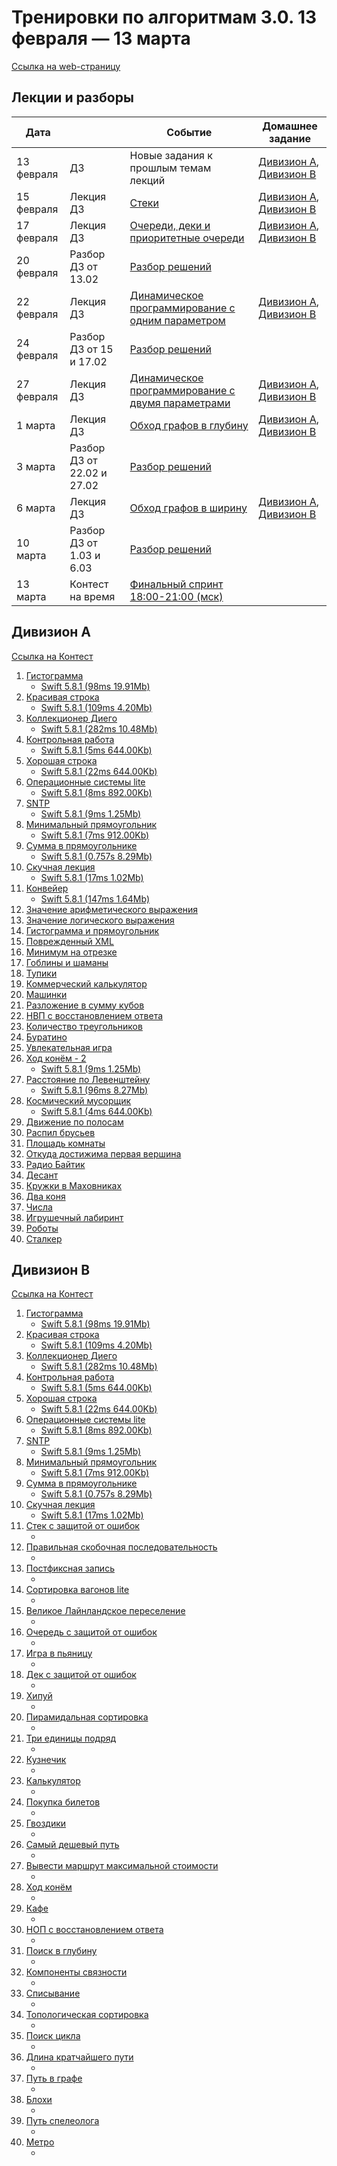 # Тренировки по алгоритмам 3.0. 13 февраля — 13 марта

[Ссылка на web-страницу](https://yandex.ru/yaintern/algorithm-training)

## Лекции и разборы

| Дата       |                            | Событие                                                    | Домашнее задание                           |
|------------|----------------------------|------------------------------------------------------------|--------------------------------------------|
| 13 февраля | ДЗ                         | Новые задания к прошлым темам лекций                       | [Дивизион A][link12], [Дивизион B][link13] |
| 15 февраля | Лекция ДЗ                  | [Стеки][link1]                                             | [Дивизион A][link12], [Дивизион B][link13] |
| 17 февраля | Лекция ДЗ                  | [Очереди, деки и приоритетные очереди][link2]              | [Дивизион A][link12], [Дивизион B][link13] |
| 20 февраля | Разбор ДЗ от 13.02         | [Разбор решений][link3]                                    |                                            |
| 22 февраля | Лекция ДЗ                  | [Динамическое программирование с одним параметром][link4]  | [Дивизион A][link12], [Дивизион B][link13] |
| 24 февраля | Разбор ДЗ от 15 и 17.02    | [Разбор решений][link5]                                    |                                            |
| 27 февраля | Лекция ДЗ                  | [Динамическое программирование с двумя параметрами][link6] | [Дивизион A][link12], [Дивизион B][link13] |
| 1 марта    | Лекция ДЗ                  | [Обход графов в глубину][link7]                            | [Дивизион A][link12], [Дивизион B][link13] |
| 3 марта    | Разбор ДЗ от 22.02 и 27.02 | [Разбор решений][link8]                                    |                                            |
| 6 марта    | Лекция ДЗ                  | [Обход графов в ширину][link9]                             | [Дивизион A][link12], [Дивизион B][link13] |
| 10 марта   | Разбор ДЗ от 1.03 и 6.03   | [Разбор решений][link10]                                   |                                            |
| 13 марта   | Контест на время           | [Финальный спринт 18:00-21:00 (мск)][link11]               |                                            |

## Дивизион A

[Ссылка на Контест][link12]

1. [Гистограмма](Common/1/task.md)
    - [Swift 5.8.1 (98ms 19.91Mb)](Common/1/source_1.swift)
2. [Красивая строка](Common/2/task.md)
    - [Swift 5.8.1 (109ms 4.20Mb)](Common/2/source_1.swift)
3. [Коллекционер Диего](Common/3/task.md)
    - [Swift 5.8.1 (282ms 10.48Mb)](Common/3/source_1.swift)
4. [Контрольная работа](Common/4/task.md)
    - [Swift 5.8.1 (5ms 644.00Kb)](Common/4/source_1.swift)
5. [Хорошая строка](Common/5/task.md)
    - [Swift 5.8.1 (22ms 644.00Kb)](Common/5/source_1.swift)
6. [Операционные системы lite](Common/6/task.md)
    - [Swift 5.8.1 (8ms 892.00Kb)](Common/6/source_1.swift)
7. [SNTP](Common/7/task.md)
    - [Swift 5.8.1 (9ms 1.25Mb)](Common/7/source_1.swift)
8. [Минимальный прямоугольник](Common/8/task.md)
    - [Swift 5.8.1 (7ms 912.00Kb)](Common/8/source_1.swift)
9. [Сумма в прямоугольнике](Common/9/task.md)
    - [Swift 5.8.1 (0.757s 8.29Mb)](Common/9/source_1.swift)
10. [Скучная лекция](Common/10/task.md)
    - [Swift 5.8.1 (17ms 1.02Mb)](Common/10/source_1.swift)
11. [Конвейер](Division_A/11/task.md)
    - [Swift 5.8.1 (147ms 1.64Mb)](Division_A/11/source_1.swift)
12. [Значение арифметического выражения](Division_A/12/task.md)
13. [Значение логического выражения](Division_A/13/task.md)
14. [Гистограмма и прямоугольник](Division_A/14/task.md)
15. [Поврежденный XML](Division_A/15/task.md)
16. [Минимум на отрезке](Division_A/16/task.md)
17. [Гоблины и шаманы](Division_A/17/task.md)
18. [Тупики](Division_A/18/task.md)
19. [Коммерческий калькулятор](Division_A/19/task.md)
20. [Машинки](Division_A/20/task.md)
21. [Разложение в сумму кубов](Division_A/21/task.md)
22. [НВП с восстановлением ответа](Division_A/22/task.md)
23. [Количество треугольников](Division_A/23/task.md)
24. [Буратино](Division_A/24/task.md)
25. [Увлекательная игра](Division_A/25/task.md)
26. [Ход конём - 2](Division_A/26/task.md)
    - [Swift 5.8.1 (9ms 1.25Mb)](Division_A/26/source_1.swift)
27. [Расстояние по Левенштейну](Division_A/27/task.md)
    - [Swift 5.8.1 (96ms 8.27Mb)](Division_A/27/source_1.swift)
28. [Космический мусорщик](Division_A/28/task.md)
    - [Swift 5.8.1 (4ms 644.00Kb)](Division_A/28/source_1.swift)
29. [Движение по полосам](Division_A/29/task.md)
30. [Распил брусьев](Division_A/30/task.md)
31. [Площадь комнаты](Division_A/31/task.md)
32. [Откуда достижима первая вершина](Division_A/32/task.md)
33. [Радио Байтик](Division_A/33/task.md)
34. [Десант](Division_A/34/task.md)
35. [Кружки в Маховниках](Division_A/35/task.md)
36. [Два коня](Division_A/36/task.md)
37. [Числа](Division_A/37/task.md)
38. [Игрушечный лабиринт](Division_A/38/task.md)
39. [Роботы](Division_A/39/task.md)
40. [Сталкер](Division_A/40/task.md)

## Дивизион B

[Ссылка на Контест][link13]

1. [Гистограмма](Common/1/task.md)
    - [Swift 5.8.1 (98ms 19.91Mb)](Common/1/source_1.swift)
2. [Красивая строка](Common/2/task.md)
    - [Swift 5.8.1 (109ms 4.20Mb)](Common/2/source_1.swift)
3. [Коллекционер Диего](Common/3/task.md)
    - [Swift 5.8.1 (282ms 10.48Mb)](Common/3/source_1.swift)
4. [Контрольная работа](Common/4/task.md)
    - [Swift 5.8.1 (5ms 644.00Kb)](Common/4/source_1.swift)
5. [Хорошая строка](Common/5/task.md)
    - [Swift 5.8.1 (22ms 644.00Kb)](Common/5/source_1.swift)
6. [Операционные системы lite](Common/6/task.md)
    - [Swift 5.8.1 (8ms 892.00Kb)](Common/6/source_1.swift)
7. [SNTP](Common/7/task.md)
    - [Swift 5.8.1 (9ms 1.25Mb)](Common/7/source_1.swift)
8. [Минимальный прямоугольник](Common/8/task.md)
    - [Swift 5.8.1 (7ms 912.00Kb)](Common/8/source_1.swift)
9. [Сумма в прямоугольнике](Common/9/task.md)
    - [Swift 5.8.1 (0.757s 8.29Mb)](Common/9/source_1.swift)
10. [Скучная лекция](Common/10/task.md)
    - [Swift 5.8.1 (17ms 1.02Mb)](Common/10/source_1.swift)
11. [Стек с защитой от ошибок](Division_B/11/task.md)
    - [](Division_B/11/source_1.swift)
12. [Правильная скобочная последовательность](Division_B/12/task.md)
    - [](Division_B/12/source_1.swift)
13. [Постфиксная запись](Division_B/13/task.md)
    - [](Division_B/13/source_1.swift)
14. [Сортировка вагонов lite](Division_B/14/task.md)
    - [](Division_B/14/source_1.swift)
15. [Великое Лайнландское переселение](Division_B/15/task.md)
    - [](Division_B/15/source_1.swift)
16. [Очередь с защитой от ошибок](Division_B/16/task.md)
    - [](Division_B/16/source_1.swift)
17. [Игра в пьяницу](Division_B/17/task.md)
    - [](Division_B/17/source_1.swift)
18. [Дек с защитой от ошибок](Division_B/18/task.md)
    - [](Division_B/18/source_1.swift)
19. [Хипуй](Division_B/19/task.md)
    - [](Division_B/19/source_1.swift)
20. [Пирамидальная сортировка](Division_B/20/task.md)
    - [](Division_B/20/source_1.swift)
21. [Три единицы подряд](Division_B/21/task.md)
    - [](Division_B/21/source_1.swift)
22. [Кузнечик](Division_B/22/task.md)
    - [](Division_B/22/source_1.swift)
23. [Калькулятор](Division_B/23/task.md)
    - [](Division_B/23/source_1.swift)
24. [Покупка билетов](Division_B/24/task.md)
    - [](Division_B/24/source_1.swift)
25. [Гвоздики](Division_B/25/task.md)
    - [](Division_B/25/source_1.swift)
26. [Самый дешевый путь](Division_B/26/task.md)
    - [](Division_B/26/source_1.swift)
27. [Вывести маршрут максимальной стоимости](Division_B/27/task.md)
    - [](Division_B/27/source_1.swift)
28. [Ход конём](Division_B/28/task.md)
    - [](Division_B/28/source_1.swift)
29. [Кафе](Division_B/29/task.md)
    - [](Division_B/29/source_1.swift)
30. [НОП с восстановлением ответа](Division_B/30/task.md)
    - [](Division_B/30/source_1.swift)
31. [Поиск в глубину](Division_B/31/task.md)
    - [](Division_B/31/source_1.swift)
32. [Компоненты связности](Division_B/32/task.md)
    - [](Division_B/32/source_1.swift)
33. [Списывание](Division_B/33/task.md)
    - [](Division_B/33/source_1.swift)
34. [Топологическая сортировка](Division_B/34/task.md)
    - [](Division_B/34/source_1.swift)
35. [Поиск цикла](Division_B/35/task.md)
    - [](Division_B/35/source_1.swift)
36. [Длина кратчайшего пути](Division_B/36/task.md)
    - [](Division_B/36/source_1.swift)
37. [Путь в графе](Division_B/37/task.md)
    - [](Division_B/37/source_1.swift)
38. [Блохи](Division_B/38/task.md)
    - [](Division_B/38/source_1.swift)
39. [Путь спелеолога](Division_B/39/task.md)
    - [](Division_B/39/source_1.swift)
40. [Метро](Division_B/40/task.md)
    - [](Division_B/40/source_1.swift)

[link1]: https://www.youtube.com/watch?v=ZUpImO_2hmA
[link2]: https://www.youtube.com/watch?v=sAyOhkMZae4
[link3]: https://www.youtube.com/watch?v=O26-2-94BDk
[link4]: https://www.youtube.com/watch?v=H7lu6h8H9-4
[link5]: https://www.youtube.com/watch?v=x2lyWma-Rms
[link6]: https://www.youtube.com/watch?v=U8gzm92fprI
[link7]: https://www.youtube.com/watch?v=0YjdZlgf9Ig
[link8]: https://www.youtube.com/watch?v=IRdz2GgnQwk
[link9]: https://www.youtube.com/watch?v=5QqVZJ8bA5o
[link10]: https://www.youtube.com/watch?v=XRSET3p7WHI
[link11]: https://contest.yandex.ru/contest/46304
[link12]: https://contest.yandex.ru/contest/45469
[link13]: https://contest.yandex.ru/contest/45468
